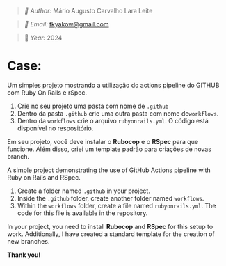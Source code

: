 > *:busts_in_silhouette: Author:* Mário Augusto Carvalho Lara Leite

> *:email: Email:* tkyakow@gmail.com

> :date: *Year:* 2024


# Case:


Um simples projeto mostrando a utilização do actions pipeline do GITHUB com Ruby On Rails e rSpec.
1. Crie no seu projeto uma pasta com nome de `.github`
2. Dentro da pasta `.github` crie uma outra pasta com nome de`workflows`.
3. Dentro da `workflows` crie o arquivo `rubyonrails.yml`. O código está disponível no respositório.

Em seu projeto, você deve instalar o **Rubocop** e o **RSpec** para que funcione. Além disso, criei um template padrão para criações de novas branch.

A simple project demonstrating the use of GitHub Actions pipeline with Ruby on Rails and RSpec.

1.  Create a folder named `.github` in your project.
2.  Inside the `.github` folder, create another folder named `workflows`.
3.  Within the `workflows` folder, create a file named `rubyonrails.yml`. The code for this file is available in the repository.

In your project, you need to install **Rubocop** and **RSpec** for this setup to work. Additionally, I have created a standard template for the creation of new branches.

**Thank you!**
